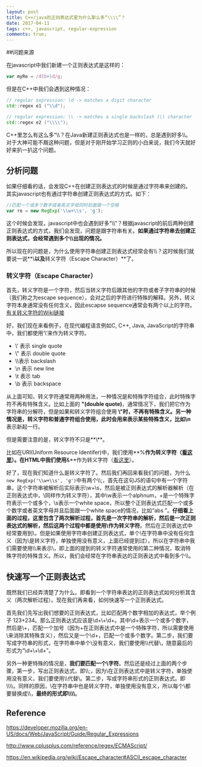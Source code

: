 ```yaml
---
layout: post
title: C++/java的正则表达式里为什么那么多“\\\\”？
date: 2017-04-11
tags: c++, javascript, regular-expression
comments: true;
---
```


##问题来源

在javascript中我们新建一个正则表达式是这样的：

```javascript
var myRe = /d(b+)d/g;
```
但是在C++中我们会遇到这种情况：
```c++
// regular expression: \d -> matches a digit character
std::regex e1 ("\\d");  

// regular expression: \\ -> matches a single backslash (\) character
std::regex e2 ("\\\\"); 
```
C++里怎么有这么多“&#92;&#92;？在Java新建正则表达式也是一样的，总是遇到好多&#92;&#92;。对于大神可能不屑这种问题，但是对于刚开始学习正则的小白来说，我们今天就好好来扒一扒这个问题。

## 分析问题

如果仔细看的话，会发现C++在创建正则表达式的时候是通过字符串来创建的。其实javascript也有通过字符串创建正则表达式的方式。如下：
```javascript
//匹配一个或多个数字或者英文字母同时后面跟一个空格
var re = new RegExp('\\w+\\s', 'g');
```
这个时候会发现，javascript中也会遇到好多“\\\\”？根据javascript的前后两种创建正则表达式的方式，我们会发现，问题是跟字符串有关。**如果通过字符串去创建正则表达式，会经常遇到多个&#92;&#92;出现的情况。**

所以现在的问题是，为什么使用字符串创建正则表达式经常会有&#92;&#92;？这时候我们就要说一说**&#92;**以及**转义字符（Escape Character）**了。

### 转义字符（Escape Character）

首先，转义字符是一个字符，然后当转义字符后跟其他的字符或者子字符串的时候（我们称之为escape sequence），会对之后的字符进行特殊的解释。另外，转义字符本身通常没有任何含义，因此escapse sequence通常会有两个以上的字符。[有关转义字符的Wiki链接](https://en.wikipedia.org/wiki/Escape_character)

好，我们现在来看例子，在现代编程语言例如C, C++, Java, JavaScript的字符串中，我们都使用‘\’来作为转义字符。

* &#92;' 表示 single quote
* &#92;" 表示 double quote
* &#92;&#92;表示 backslash
* &#92;n 表示 new line
* &#92;t 表示 tab
* &#92;b 表示 backspace

从上面可知，转义字符通常用两种用法，一种情况是和特殊字符组合，此时特殊字符不再有特殊含义。比如上面的 **"(double quote)**，通常情况下，我们把它作为字符串的分解符，但是如果和转义字符组合使用 **&#92;"**时，不再有特殊含义。另一种情况是，转义字符和普通字符组合使用，此时会用来表示某些特殊含义，比如**&#92;n**表示新起一行。

但是需要注意的是，转义字符不只是**&#92;**。

比如在URI(Uniform Resource Identifer)中，我们使用**%**作为转义字符（[看这里](https://en.wikipedia.org/wiki/Percent-encoding)）。在HTML中我们使用**&amp;**作为转义字符（[看这里](https://en.wikipedia.org/wiki/List_of_XML_and_HTML_character_entity_references)）。

好了，现在我们知道什么是转义字符了。然后我们再回来看我们的问题，为什么`new RegExp('\\w+\\s', 'g')`中有两个&#92;&#92;;，首先在这句JS的语句中有一个字符串，这个字符串被解析后实际表示&#92;w+&#92;s，然后是被正则表达式的解析器解析（在正则表达式中，&#92;同样作为转义字符），其中&#92;w表示一个alphnum，+是一个特殊字符表示一个或多个，&#92;s表示一个white space，所以整个正则表达式匹配一个或多个数字或者英文字母并且后面跟一个white space的情况，比如“abs ”。**仔细看上面的过程，这里包含了两次解析过程，首先是一次字符串的解析，然后是一次正则表达式的解析，然后这两个过程中都是使用\作为转义字符**。然后在正则表达式中经常要用到&#92;，但是如果使用字符串创建正则表达式，单个&#92;在字符串中没有任何含义（因为&#92;是转义字符，单独使用没有意义，上面已经提到过），所以在字符串中我们需要使用&#92;&#92;来表示&#92;，即上面的提到的转义字符通常使用的第二种情况，取消特殊字符的特殊含义。所以，我们会经常在字符串表达的正则表达式中看到多个&#92;&#92;。

## 快速写一个正则表达式 

既然我们已经弄清楚了为什么。即看到一个字符串表达的正则表达式如何分析其含义（两次解析过程）。现在我们再来看，如何快速写一个正则表达式。

首先我们先写出我们想要的正则表达式，比如匹配两个数字相加的表达式，举个例子 123+234。那么正则表达式应该是&#92;d+&#92;+&#92;d+。其中&#92;d+表示一个或多个数字，然后是&#92;+，匹配一个加号（因为+在正则表达式中是一个特殊字符，所以需要使用&#92;来消除其特殊含义），然后又是一个&#92;d+，匹配一个或多个数字。第二步，我们要写成字符串的形式，在字符串中单个&#92;没有意义，我们要使用&#92;&#92;代替&#92;，随意最后的形式为“\\d+\\+\\d+”。

另外一种更特殊的情况是，**我们要匹配一个&#92;字符**。然后还是经过上面的两个步骤，第一步，写出正则表达式，即&#92;&#92;;，因为&#92;在正则表达式中是转义字符，单独使用没有意义，我们要使用&#92;&#92;代替&#92;。第二步，写成字符串形式的正则表达式。即&#92;&#92;&#92;&#92;。同样的原因，&#92;在字符串中也是转义字符，单独使用没有意义，所以每个&#92;都要替换成&#92;&#92;，**最终的形式即&#92;&#92;&#92;&#92;**。

## Reference 

<https://developer.mozilla.org/en-US/docs/Web/JavaScript/Guide/Regular_Expressions>

<http://www.cplusplus.com/reference/regex/ECMAScript/>

<https://en.wikipedia.org/wiki/Escape_character#ASCII_escape_character>
